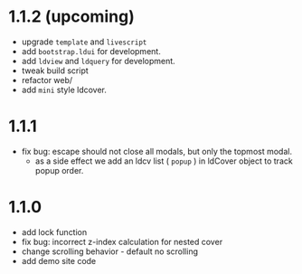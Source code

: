 # 1.1.2 (upcoming)

 - upgrade `template` and `livescript`
 - add `bootstrap.ldui` for development.
 - add `ldview` and `ldquery` for development.
 - tweak build script
 - refactor web/
 - add `mini` style ldcover.


# 1.1.1

 - fix bug: escape should not close all modals, but only the topmost modal.
   - as a side effect we add an ldcv list ( `popup` ) in ldCover object to track popup order.


# 1.1.0

 - add lock function
 - fix bug: incorrect z-index calculation for nested cover
 - change scrolling behavior - default no scrolling
 - add demo site code
